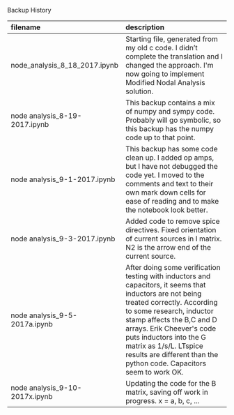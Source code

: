 Backup History

| filename | description |
|:---------|:------------|
| node_analysis_8_18_2017.ipynb | Starting file, generated from my old c code.  I didn’t complete the translation and I changed the  approach.  I'm now going to implement Modified Nodal Analysis solution. | 
| node analysis_8-19-2017.ipynb | This backup contains a mix of numpy and sympy code.  Probably will go symbolic, so this backup has the numpy code up to that point. | 
| node analysis_9-1-2017.ipynb | This backup has some code clean up.  I added op amps, but I have not debugged the code yet.  I moved to the comments and text to their own mark down cells for ease of reading and to make the notebook look better. |
| node analysis_9-3-2017.ipynb | Added code to remove spice directives.  Fixed orientation of current sources in I matrix.  N2 is the arrow end of the current source. |
| node analysis_9-5-2017a.ipynb | After doing some verification testing with inductors and capacitors, it seems that inductors are not being treated correctly.  According to some research, inductor stamp affects the B,C and D arrays.  Erik Cheever's code puts inductors into the G matrix as 1/s/L.  LTspice results are different than the python code.  Capacitors seem to work OK. |
| node analysis_9-10-2017x.ipynb | Updating the code for the B matrix, saving off work in progress. x = a, b, c, ... |
